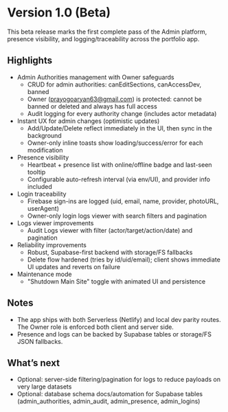 # Version 1.0 (Beta)

This beta release marks the first complete pass of the Admin platform, presence visibility, and logging/traceability across the portfolio app.

## Highlights
- Admin Authorities management with Owner safeguards
  - CRUD for admin authorities: canEditSections, canAccessDev, banned
  - Owner (prayogoaryan63@gmail.com) is protected: cannot be banned or deleted and always has full access
  - Audit logging for every authority change (includes actor metadata)
- Instant UX for admin changes (optimistic updates)
  - Add/Update/Delete reflect immediately in the UI, then sync in the background
  - Owner-only inline toasts show loading/success/error for each modification
- Presence visibility
  - Heartbeat + presence list with online/offline badge and last-seen tooltip
  - Configurable auto-refresh interval (via env/UI), and provider info included
- Login traceability
  - Firebase sign-ins are logged (uid, email, name, provider, photoURL, userAgent)
  - Owner-only login logs viewer with search filters and pagination
- Logs viewer improvements
  - Audit Logs viewer with filter (actor/target/action/date) and pagination
- Reliability improvements
  - Robust, Supabase-first backend with storage/FS fallbacks
  - Delete flow hardened (tries by id/uid/email); client shows immediate UI updates and reverts on failure
- Maintenance mode
  - "Shutdown Main Site" toggle with animated UI and persistence

## Notes
- The app ships with both Serverless (Netlify) and local dev parity routes. The Owner role is enforced both client and server side.
- Presence and logs can be backed by Supabase tables or storage/FS JSON fallbacks.

## What’s next
- Optional: server-side filtering/pagination for logs to reduce payloads on very large datasets
- Optional: database schema docs/automation for Supabase tables (admin_authorities, admin_audit, admin_presence, admin_logins)

